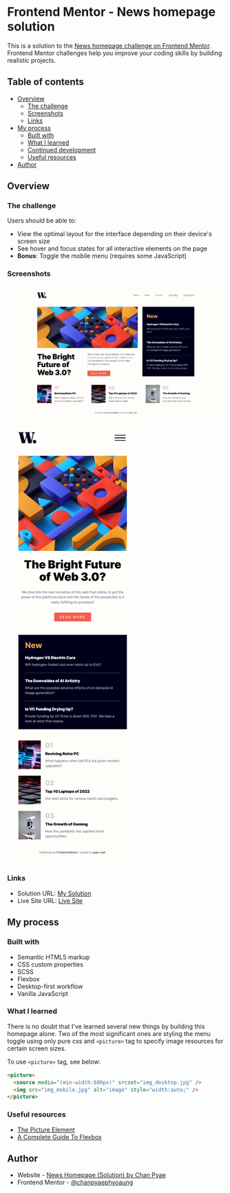 # Frontend Mentor - News homepage solution

This is a solution to the [News homepage challenge on Frontend Mentor](https://www.frontendmentor.io/challenges/news-homepage-H6SWTa1MFl). Frontend Mentor challenges help you improve your coding skills by building realistic projects.

## Table of contents

- [Overview](#overview)
  - [The challenge](#the-challenge)
  - [Screenshots](#screenshots)
  - [Links](#links)
- [My process](#my-process)
  - [Built with](#built-with)
  - [What I learned](#what-i-learned)
  - [Continued development](#continued-development)
  - [Useful resources](#useful-resources)
- [Author](#author)

## Overview

### The challenge

Users should be able to:

- View the optimal layout for the interface depending on their device's screen size
- See hover and focus states for all interactive elements on the page
- **Bonus**: Toggle the mobile menu (requires some JavaScript)

### Screenshots

![Desktop View](<./img/screenshot(desktop-view).png>)
![Desktop View](<./img/screenshot(mobile-view).png>)

### Links

- Solution URL: [My Solution](https://www.frontendmentor.io/solutions/responsive-landing-page-using-css-scss-and-vanilla-js-18QA7CBmDz)
- Live Site URL: [Live Site](https://chanpyaephyoaung.github.io/news-homepage/)

## My process

### Built with

- Semantic HTML5 markup
- CSS custom properties
- SCSS
- Flexbox
- Desktop-first workflow
- Vanilla JavaScript

### What I learned

There is no doubt that I've learned several new things by building this homepage alone. Two of the most significant ones are styling the menu toggle using only pure css and `<picture>` tag to specify image resources for certain screen sizes.

To use `<picture>` tag, see below:

```html
<picture>
  <source media="(min-width:600px)" srcset="img_desktop.jpg" />
  <img src="img_mobile.jpg" alt="image" style="width:auto;" />
</picture>
```

### Useful resources

- [The Picture Element](https://developer.mozilla.org/en-US/docs/Web/HTML/Element/picture)
- [A Complete Guide To Flexbox](https://css-tricks.com/snippets/css/a-guide-to-flexbox/)

## Author

- Website - [News Homepage (Solution) by Chan Pyae](https://chanpyaephyoaung.github.io/news-homepage/)
- Frontend Mentor - [@chanpyaephyoaung](https://www.frontendmentor.io/profile/chanpyaephyoaung)
